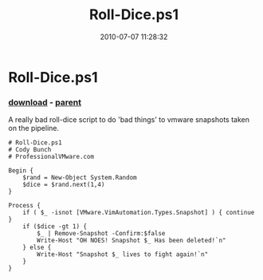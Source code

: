 ﻿---
pid:            1953
poster:         Cody Bunch
title:          Roll-Dice.ps1
date:           2010-07-07 11:28:32
format:         posh
parent:         1952
parent:         1952

---

# Roll-Dice.ps1

### [download](1953.ps1) - [parent](1952.md)

A really bad roll-dice script to do 'bad things' to vmware snapshots taken on the pipeline.

```posh
# Roll-Dice.ps1
# Cody Bunch
# ProfessionalVMware.com

Begin {
	$rand = New-Object System.Random
	$dice = $rand.next(1,4)
}

Process {
	if ( $_ -isnot [VMware.VimAutomation.Types.Snapshot] ) { continue }
	if ($dice -gt 1) { 
		$_ | Remove-Snapshot -Confirm:$false
		Write-Host "OH NOES! Snapshot $_ Has been deleted!`n" 
	} else {
		Write-Host "Snapshot $_ lives to fight again!`n"
	}
}
```
